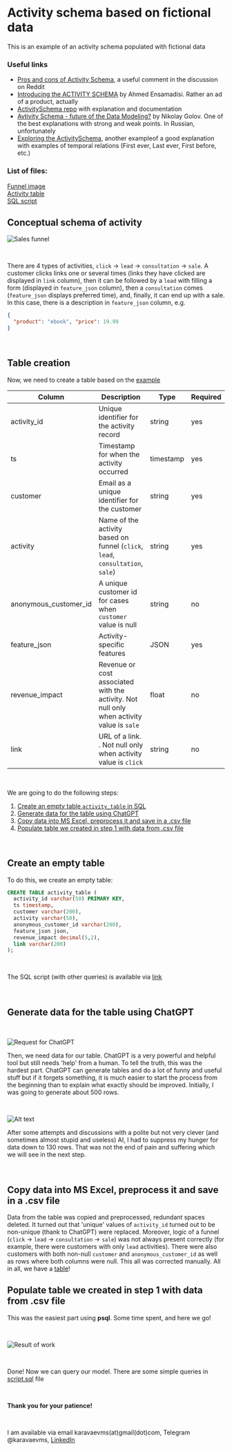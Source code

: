 Activity schema based on fictional data
==========================================

This is an example of an activity schema populated with fictional data

### Useful links  
  
- [Pros and cons of Activity Schema](https://www.reddit.com/r/SQL/comments/qj1czv/comment/hinjb2y/?utm_source=share&utm_medium=web3x&utm_name=web3xcss&utm_term=1&utm_content=share_button), a useful comment in the discussion on Reddit  
- [Introducing the ACTIVITY SCHEMA](https://youtu.be/c0WKg0HBhQs) by Ahmed Ensamadisi. Rather an ad of a product, actually  
- [ActivitySchema repo](https://github.com/ActivitySchema/ActivitySchema/blob/main/README.md) with explanation and documentation  
- [Avtivity Schema - future of the Data Modeling?](https://www.youtube.com/live/JXdz7-hCJyI?feature=share) by Nikolay Golov. One of the best explanations with strong and weak points. In Russian, unfortunately  
- [Exploring the ActivitySchema](https://www.ergestx.com/activity-schema/), another exampleof a good explanation with examples of temporal relations (First ever, Last ever, First before, etc.)  

### List of files:
[Funnel image](Funnel.png)  
[Activity table](activity_table_peargrape.csv)  
[SQL script](script.sql)  

## Conceptual schema of activity
![Sales funnel](Funnel.png "Sales funnel")

<br>

There are 4 types of activities, `click` -> `lead` -> `consultation` -> `sale`. A customer clicks links one or several times (links they have clicked are displayed in `link` column), then it can be followed by a `lead` with filling a form (displayed in `feature_json` column), then a `consultation` comes (`feature_json` displays preferred time), and, finally, it can end up with a sale. In this case, there is a description in `feature_json` column, e.g. 
```json
{
  "product": "ebook", "price": 19.99
}
```
<br>


## Table creation
Now, we need to create a table based on the [example](https://github.com/ActivitySchema/ActivitySchema/blob/main/2.0.md#activity-stream)

**Column**|**Description**|**Type**|**Required**
-----|-----|-----|-----
activity\_id|Unique identifier for the activity record|string|yes
ts|Timestamp for when the activity occurred|timestamp|yes
customer|Email as a unique identifier for the customer|string|yes
activity|Name of the activity based on funnel (`click`, `lead`, `consultation`, `sale`)|string|yes
anonymous_customer\_id|A unique customer id for cases when `customer` value is null|string|no
feature\_json|Activity-specific features|JSON|yes
revenue\_impact|Revenue or cost associated with the activity. Not null only when activity value is `sale`|float|no
link|URL of a link. . Not null only when activity value is `click` |string|no
<br>

We are going to do the following steps:
1. [Create an empty table `activity_table` in SQL](#-1-create-empty-table)
2. [Generate data for the table using ChatGPT](#-2-generate-data)
3. [Copy data into MS Excel, preprocess it and save in a .csv file](#-3-copy-data-into-excel)
4. [Populate table we created in step 1 with data from .csv file](#-4-populate-table)
<br>

## Create an empty table
To do this, we create an empty table:
```sql
CREATE TABLE activity_table (
  activity_id varchar(50) PRIMARY KEY,
  ts timestamp,
  customer varchar(200),
  activity varchar(50),
  anonymous_customer_id varchar(200),
  feature_json json,
  revenue_impact decimal(5,2),
  link varchar(200)
);
```
<br>

The SQL script (with other queries) is available via [link](script.sql)

<br>

## Generate data for the table using ChatGPT
<br>

![Request for ChatGPT](Create-table.png "A successful (after a couple of hundreds of attempts) request for ChatGPT")
<br>

Then, we need data for our table. ChatGPT is a very powerful and helpful tool but still needs 'help' from a human.
To tell the truth, this was the hardest part. ChatGPT can generate tables and do a lot of funny and useful stuff but if it forgets something, it is much easier to start the process from the beginning than to explain what exactly should be improved.
Initially, I was going to generate about 500 rows.

<br>

![Alt text](Table.png "'Certainly I can,' told me ChatGPT")
<br>

After some attempts and discussions with a polite but not very clever (and sometimes almost stupid and useless) AI, I had to suppress my hunger for data down to 130 rows. 
That was not the end of pain and suffering which we will see in the next step.

<br>

## Copy data into MS Excel, preprocess it and save in a .csv file

Data from the table was copied and preprocessed, redundant spaces deleted. It turned out that 'unique' values of `activity_id` turned out to be non-unique (thank to ChatGPT) were replaced.
Moreover, logic of a funnel (`click` -> `lead` -> `consultation` -> `sale`) was not always present correctly (for example, there were customers with only `lead` activities). There were also customers with both non-null `customer` and `anonymous_customer_id` as well as rows where both columns were null. This all was corrected manually.
All in all, we have a [table](activity_table_peargrape.csv)!

## Populate table we created in step 1 with data from .csv file
This was the easiest part using **psql**. 
Some time spent, and here we go!

<br>

![Result of work](sql-result.png "Finally, our model is ready!")

<br>

Done! Now we can query our model. There are some simple queries in [script.sql](script.sql) file

<br>

**Thank you for your patience!**

<br>


I am available via email karavaevms(at)gmail(dot)com, Telegram @karavaevms, [LinkedIn](https://www.linkedin.com/in/mikhail-karavaev/)